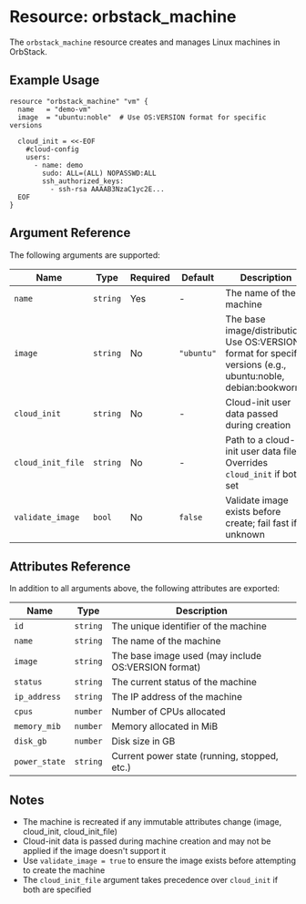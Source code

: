 # Resource: orbstack_machine

The `orbstack_machine` resource creates and manages Linux machines in OrbStack.

## Example Usage

```hcl
resource "orbstack_machine" "vm" {
  name   = "demo-vm"
  image  = "ubuntu:noble"  # Use OS:VERSION format for specific versions
  
  cloud_init = <<-EOF
    #cloud-config
    users:
      - name: demo
        sudo: ALL=(ALL) NOPASSWD:ALL
        ssh_authorized_keys:
          - ssh-rsa AAAAB3NzaC1yc2E...
  EOF
}
```

## Argument Reference

The following arguments are supported:

| Name | Type | Required | Default | Description |
|------|------|----------|---------|-------------|
| `name` | `string` | Yes | - | The name of the machine |
| `image` | `string` | No | `"ubuntu"` | The base image/distribution. Use OS:VERSION format for specific versions (e.g., ubuntu:noble, debian:bookworm) |
| `cloud_init` | `string` | No | - | Cloud-init user data passed during creation |
| `cloud_init_file` | `string` | No | - | Path to a cloud-init user data file. Overrides `cloud_init` if both set |
| `validate_image` | `bool` | No | `false` | Validate image exists before create; fail fast if unknown |

## Attributes Reference

In addition to all arguments above, the following attributes are exported:

| Name | Type | Description |
|------|------|-------------|
| `id` | `string` | The unique identifier of the machine |
| `name` | `string` | The name of the machine |
| `image` | `string` | The base image used (may include OS:VERSION format) |
| `status` | `string` | The current status of the machine |
| `ip_address` | `string` | The IP address of the machine |
| `cpus` | `number` | Number of CPUs allocated |
| `memory_mib` | `number` | Memory allocated in MiB |
| `disk_gb` | `number` | Disk size in GB |
| `power_state` | `string` | Current power state (running, stopped, etc.) |

## Notes

- The machine is recreated if any immutable attributes change (image, cloud_init, cloud_init_file)
- Cloud-init data is passed during machine creation and may not be applied if the image doesn't support it
- Use `validate_image = true` to ensure the image exists before attempting to create the machine
- The `cloud_init_file` argument takes precedence over `cloud_init` if both are specified
